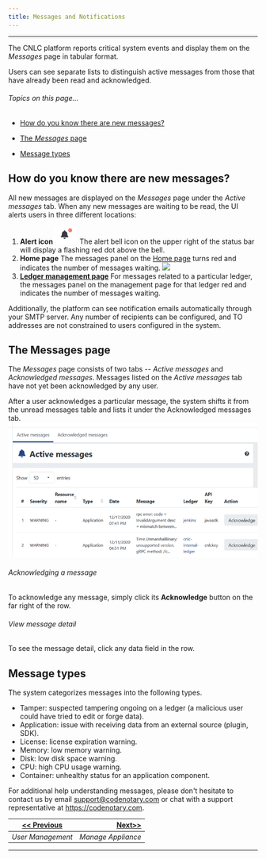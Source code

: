 ```yaml
---
title: Messages and Notifications 
---
```


-------
The CNLC platform reports critical system events and display them on the *Messages* page in tabular format. 

Users can see separate lists to distinguish active messages from those that have already been read and acknowledged.

###### _Topics on this page..._

- [How do you know there are new messages?](#how-do-you-know-there-are-new-messages-?)

- [The *Messages* page](#the-messages-page)

- [Message types](#message-types)

## How do you know there are new messages?

All new messages are displayed on the *Messages* page under the *Active messages* tab. When any new messages are waiting to be read, the UI alerts users in three different locations:

1. **Alert icon**![](assets\images\alt_bell_alert.png) The alert bell icon on the upper right of the status bar will display a flashing red dot above the bell.
2. **Home page**  The messages panel on the [Home page](overall-status.md) turns red and indicates the number of messages waiting.
   ![](C:\Users\David\Downloads\Metatrope\clients\ntry\assets\images\alt_msg_notif.png)
3. **[Ledger management page](manage-ledger.md)**   For messages related to a particular ledger, the messages panel on the management page for that ledger red and indicates the number of messages waiting.

Additionally, the platform can see notification emails automatically through your SMTP server. Any number of recipients can be configured, and TO addresses are not constrained to users configured in the system.

## The Messages page

The *Messages* page consists of two tabs --  *Active messages* and *Acknowledged messages*. Messages listed on the *Active messages* tab have not yet been acknowledged by any user. 

After a user acknowledges  a particular message, the system shifts it from the unread messages table and lists it under the Acknowledged messages tab.
![](assets\images\alt_msg_main.png)

###### Acknowledging a message

To acknowledge any message, simply click its **Acknowledge** button on the far right of the row.

###### View message detail

To see the message detail, click any data field in the row.

## Message types

The system categorizes messages into the following types.

- Tamper: suspected tampering ongoing on a ledger (a malicious user could have tried to edit or forge data).
- Application: issue with receiving data from an external source (plugin, SDK).
- License: license expiration warning.
- Memory: low memory warning.
- Disk: low disk space warning.
- CPU: high CPU usage warning.
- Container: unhealthy status for an application component.

For additional help understanding messages, please don't hesitate to contact us by email support@codenotary.com or chat with a support representative at https://codenotary.com. 

| [<< Previous](user-management) |   [Next>>](manage) |
| ------------------------------ | -----------------: |
| *User Management*              | *Manage Appliance* |

-------




